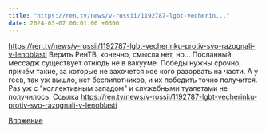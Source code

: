 ```yaml
---
title: "https://ren.tv/news/v-rossii/1192787-lgbt-vecherin..."
date: 2024-03-07 06:01:00 +0300
---
```


https://ren.tv/news/v-rossii/1192787-lgbt-vecherinku-protiv-svo-razognali-v-lenoblasti
Верить РенТВ, конечно, смысла нет, но...
Посланный мессадж существует отнюдь не в вакууме. Победы нужны срочно, причём такие, за которые не захочется кое кого разорвать на части.
А у геев, так уж вышло, нет беспилотников, и их победить точно получится. Раз уж с "коллективным западом" и служебными туалетами не получилось.
Ссылка
https://ren.tv/news/v-rossii/1192787-lgbt-vecherinku-protiv-svo-razognali-v-lenoblasti

[Вложение](https://ren.tv/news/v-rossii/1192787-lgbt-vecherinku-protiv-svo-razognali-v-lenoblasti)
